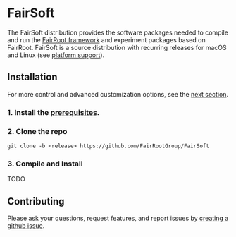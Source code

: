 # FairSoft

The FairSoft distribution provides the software packages needed to compile and run the [FairRoot framework](https://github.com/FairRootGroup/FairRoot) and experiment packages based on FairRoot. FairSoft is a source distribution with recurring releases for macOS and Linux (see [platform support](#platform-support)).

## Installation

For more control and advanced customization options, see the [next section](#advanced-installation).

### 1. Install the [prerequisites](docs/prerequisites.md).

### 2. Clone the repo

```
git clone -b <release> https://github.com/FairRootGroup/FairSoft
```

### 3. Compile and Install

TODO

## Contributing

Please ask your questions, request features, and report issues by [creating a github issue](https://github.com/FairRootGroup/FairSoft/issues/new).
